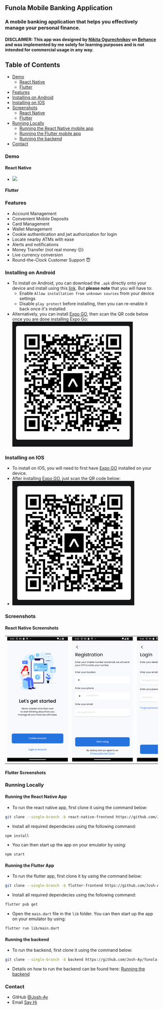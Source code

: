 ## Funola Mobile Banking Application

### A mobile banking application that helps you effectively manage your personal finance.

#### DISCLAIMER: This app was designed by [Nikita Ogurechnikov](https://www.behance.net/candier) on [Behance](https://www.behance.net/gallery/92747605/Mobile-bank-app) and was implemented by me solely for learning purposes and is not intended for commercial usage in any way.



## Table of Contents
- [Demo](#demo)
    - [React Native](#react-native)
    - [Flutter](#flutter)
- [Features](#features)
- [Installing on Android](#installing-on-android)
- [Installing on IOS](#installing-on-ios)
- [Screenshots](#screenshots)
    - [React Native](#react-native-screenshots)
    - [Flutter](#flutter-screenshots)
- [Running Locally](#running-locally)
    - [Running the React Native mobile app](#running-the-react-native-app)
    - [Running the Flutter mobile app](#running-the-flutter-app)
    - [Running the backend](#running-the-backend)
- [Contact](#contact)

### Demo
#### React Native
- ![](./assets/demos/react-native-demo.gif)
#### Flutter

### Features
- Account Management
- Convenient Mobile Deposits
- Card Management
- Wallet Management
- Cookie authentication and jwt authorization for login
- Locate nearby ATMs with ease
- Alerts and notifications
- Money Transfer (not real money 😔)
- Live currency conversion
- Round-the-Clock Customer Support 😇

### Installing on Android
- To install on Android, you can download the `.apk` directly onto your device and install using this [link](https://expo.dev/artifacts/eas/a8ntpTarT8gTbpy53sVLEA.apk). But **please note** that you will have to:
    - Enable `Allow installation from unknown sources` from your device settings
    - Disable `play protect` before installing, then you can re-enable it back once it's installed
- Alternatively, you can install [Expo GO](https://play.google.com/store/apps/details?id=host.exp.exponent&hl=en&gl=US), then scan the QR code below once you are done installing Expo Go:
![](./assets/images/react-native/android-expo.png)

### Installing on IOS
- To install on IOS, you will need to first have [Expo GO](https://apps.apple.com/us/app/expo-go/id982107779) installed on your device.
- After installing [Expo GO](https://apps.apple.com/us/app/expo-go/id982107779), just scan the QR code below:
- ![](./assets/images/react-native/ios-expo.png)

### Screenshots
#### React Native Screenshots
<table cellpadding='0' style='bordercollapse: collapse; overflow-x: auto; width: 100%; max-width: 100%;'>
    <tr>
        <td>
            <img
                src='./assets/images/react-native/1.png'
                alt='screenshot'
                style='min-width: 200px'
            />
        </td>
        <td>
            <img
                src='./assets/images/react-native/2.png'
                alt='screenshot'
                style='min-width: 200px'
            />
        </td>
        <td>
            <img
                src='./assets/images/react-native/3.png'
                alt='screenshot'
                style='min-width: 200px'
            />
        </td>
        <td>
            <img
                src='./assets/images/react-native/4.png'
                alt='screenshot'
                style='min-width: 200px'
            />
        </td>
        <td>
            <img
                src='./assets/images/react-native/5.png'
                alt='screenshot'
                style='min-width: 200px'
            />
        </td>
        <td>
            <img
                src='./assets/images/react-native/6.png'
                alt='screenshot'
                style='min-width: 200px'
            />
        </td>
        <td>
            <img
                src='./assets/images/react-native/7.png'
                alt='screenshot'
                style='min-width: 200px'
            />
        </td>
        <td>
            <img
                src='./assets/images/react-native/8.png'
                alt='screenshot'
                style='min-width: 200px'
            />
        </td>
        <td>
            <img
                src='./assets/images/react-native/9.png'
                alt='screenshot'
                style='min-width: 200px'
            />
        </td>
        <td>
            <img
                src='./assets/images/react-native/10.png'
                alt='screenshot'
                style='min-width: 200px'
            />
        </td>
        <td>
            <img
                src='./assets/images/react-native/11.png'
                alt='screenshot'
                style='min-width: 200px'
            />
        </td>
    </tr>
</table>

#### Flutter Screenshots

### Running Locally

#### Running the React Native App
- To run the react native app, first clone it using the command below:
```bash
git clone --single-branch -b react-native-frontend https://github.com/Josh-Ay/funola-bank-app.git
```
- Install all required dependecies using the following command:
```bash
npm install
```
- You can then start up the app on your emulator by using:
```bash
npm start
```

#### Running the Flutter App
- To run the flutter app, first clone it by using the command below:
```bash
git clone --single-branch -b flutter-frontend https://github.com/Josh-Ay/funola-bank-app.git
```
- Install all required dependecies using the following command:
```bash
flutter pub get
```
- Open the `main.dart` file in the `lib` folder. You can then start up the app on your emulator by using:
```bash
flutter run lib/main.dart
```

#### Running the backend
- To run the backend, first clone it using the command below:
```bash
git clone --single-branch -b backend https://github.com/Josh-Ay/funola-bank-app.git
```
- Details on how to run the backend can be found here: <a href='https://github.com/Josh-Ay/funola-bank-app/tree/backend' target='_blank' rel='noreferrer noopener'>Running the backend</a>

### Contact
- GitHub [@Josh-Ay](https://github.com/Josh-Ay)
- Email [Say Hi](mailto:ayo.oloyede16@gmail.com)
